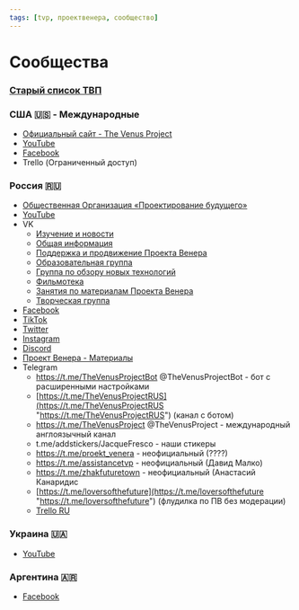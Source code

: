 ```yaml
---
tags: [tvp, проектвенера, сообщество]
---
```

# Сообщества

### [Старый список ТВП](http://directory.tvpsupport.com/)

### США 🇺🇸 - Международные

- [Официальный сайт - The Venus Project](https://vk.com/away.php?to=http%3A%2F%2Fwww.thevenusproject.com%2F)
- [YouTube](https://www.youtube.com/user/thevenusprojectmedia)
- [Facebook](https://www.facebook.com/TheVenusProjectGlobal/)
- Trello (Ограниченный доступ)

### Россия 🇷🇺

- [Общественная Организация «Проектирование будущего»](https://designing-the-future.org/)
- [YouTube](https://www.youtube.com/channel/UC2lgvkAKm3jCSY4QB5JkNtg)
- VK
  - [Изучение и новости](https://vk.com/thevenusproject)
  - [Общая информация](https://vk.com/page-28542288_43747163)
  - [Поддержка и продвижение Проекта Венера](https://vk.com/tvpactivism)
  - [Образовательная группа](https://vk.com/tvp_education)
  - [Группа по обзору новых технологий](https://vk.com/tvp_technology)
  - [Фильмотека](https://vk.com/tvp_cinematheque)
  - [Занятия по материалам Проекта Венера](https://vk.com/tvp_study)
  - [Творческая группа](https://vk.com/tvp_art)
- [Facebook](https://www.facebook.com/TheVenusProjectRUS/)
- [TikTok](https://www.tiktok.com/@tvp_rus?)
- [Twitter](https://twitter.com/tvp_rus)
- [Instagram](https://www.instagram.com/tvp_rus/)
- [Discord](https://discord.gg/Rdq4evH8gs)
- [Проект Венера - Материалы](http://www.tvpactivism.ru/)
- Telegram
  - https://t.me/TheVenusProjectBot @TheVenusProjectBot - бот с расширенными настройками
  - [https://t.me/TheVenusProjectRUS](https://t.me/TheVenusProjectRUS "https://t.me/TheVenusProjectRUS") (канал с ботом)
  - https://t.me/TheVenusProject @TheVenusProject - международный англоязычный канал
  - t.me/addstickers/JacqueFresco - наши стикеры
  - https://t.me/proekt_venera - неофициальный (????)
  - https://t.me/assistancetvp - неофициальный (Давид Малко)
  - https://t.me/zhakfuturetown - неофициальный (Анастасий Канаридис
  - [https://t.me/loversofthefuture](https://t.me/loversofthefuture "https://t.me/loversofthefuture") (флудилка по ПВ без модерации)
  - [Trello RU](https://trello.com/b/0uoBNkMF/%D0%BF%D1%80%D0%B8%D1%88%D0%B5%D0%BB-%D1%83%D0%B2%D0%B8%D0%B4%D0%B5%D0%BB-%D1%81%D0%B4%D0%B5%D0%BB%D0%B0%D0%BB)

### Украина 🇺🇦

- [YouTube](https://www.youtube.com/channel/UC5ZDEtZ1JP-KmdKX0xNHp2g)

### Аргентина 🇦🇷

- [Facebook](https://www.facebook.com/TVPSupportArgentina/)

